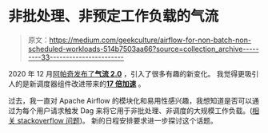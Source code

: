 # 非批处理、非预定工作负载的气流

> 原文：<https://medium.com/geekculture/airflow-for-non-batch-non-scheduled-workloads-514b7503aa66?source=collection_archive---------33----------------------->

2020 年 12 月[阿帕奇发布了**气流 2.0**](https://airflow.apache.org/blog/airflow-two-point-oh-is-here/) ，引入了很多有趣的新变化。
我觉得更吸引人的是新调度器组件改进带来的[**17 倍加速**](https://www.astronomer.io/blog/airflow-2-scheduler) 。

过去，我一直对 Apache Airflow 的模块化和易用性感兴趣，我想知道是否可以通过为每个用户请求触发 Dag 来将它用于非批处理、非调度的大规模工作负载。([相关 stackoverflow 问题](https://stackoverflow.com/questions/60082546/airflow-proper-way-to-run-dag-for-each-file))。
新的日程安排要求进一步探讨这个话题。
